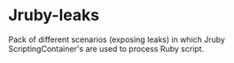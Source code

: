 Jruby-leaks
===========

Pack of different scenarios (exposing leaks) in which Jruby ScriptingContainer's are used to process Ruby script.


